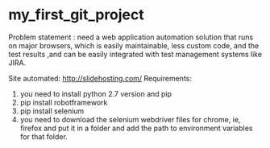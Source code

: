 # my_first_git_project
Problem statement : need a web application automation solution that runs on major browsers, which is easily maintainable, less custom code, and the test results
,and can be easily integrated with test management systems like JIRA. 

Site automated: http://slidehosting.com/
Requirements: 
1) you need to install python 2.7 version and pip
2) pip install robotframework
3) pip install selenium
4) you need to download the selenium webdriver files for chrome, ie, firefox and put it in a folder and add the path to environment variables for that folder.
